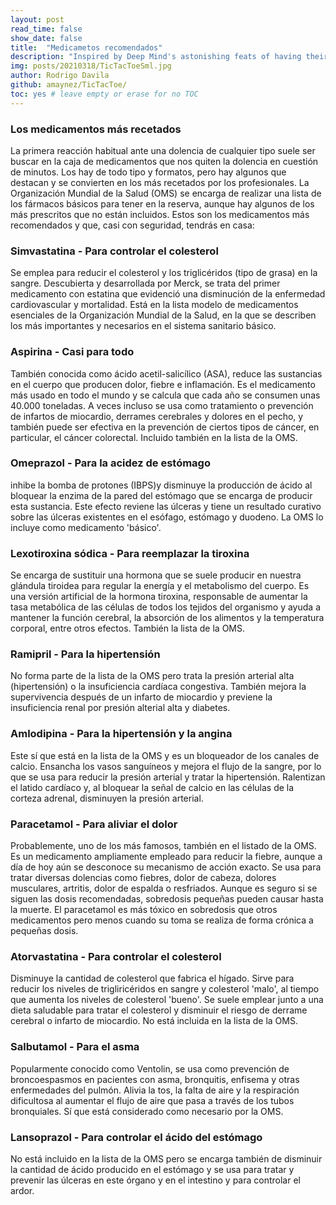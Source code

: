 ```yaml
---
layout: post
read_time: false
show_date: false
title:  "Medicametos recomendados"
description: "Inspired by Deep Mind's astonishing feats of having their Alpha Go, Alpha Zero and Alpha Star programs learn (and be amazing at it) Go, Chess, Atari games and lately Starcraft; I set myself to the task of programming a neural network that will learn by itself how to play the ancient game of tic tac toe. How hard could it be?"
img: posts/20210318/TicTacToeSml.jpg
author: Rodrigo Davila
github: amaynez/TicTacToe/
toc: yes # leave empty or erase for no TOC
---
```

### Los medicamentos más recetados

La primera reacción habitual ante una dolencia de cualquier tipo suele ser buscar en la caja de medicamentos que nos quiten la dolencia en cuestión de minutos. Los hay de todo tipo y formatos, pero hay algunos que destacan y se convierten en los más recetados por los profesionales. La Organización Mundial de la Salud (OMS) se encarga de realizar una lista de los fármacos básicos para tener en la reserva, aunque hay algunos de los más prescritos que no están incluidos. Estos son los medicamentos más recomendados y que, casi con seguridad, tendrás en casa:

### Simvastatina - Para controlar el colesterol

Se emplea para reducir el colesterol y los triglicéridos (tipo de grasa) en la sangre. Descubierta y desarrollada por Merck, se trata del primer medicamento con estatina que evidenció una disminución de la enfermedad cardiovascular y mortalidad. Está en la lista modelo de medicamentos esenciales de la Organización Mundial de la Salud, en la que se describen los más importantes y necesarios en el sistema sanitario básico.

### Aspirina - Casi para todo

También conocida como ácido acetil-salicílico (ASA), reduce las sustancias en el cuerpo que producen dolor, fiebre e inflamación. Es el medicamento más usado en todo el mundo y se calcula que cada año se consumen unas 40.000 toneladas. A veces incluso se usa como tratamiento o prevención de infartos de miocardio, derrames cerebrales y dolores en el pecho, y también puede ser efectiva en la prevención de ciertos tipos de cáncer, en particular, el cáncer colorectal. Incluido también en la lista de la OMS.
### Omeprazol - Para la acidez de estómago

inhibe la bomba de protones (IBPS)y disminuye la producción de ácido al bloquear la enzima de la pared del estómago que se encarga de producir esta sustancia. Este efecto reviene las úlceras y tiene un resultado curativo sobre las úlceras existentes en el esófago, estómago y duodeno. La OMS lo incluye como medicamento 'básico'.

### Lexotiroxina sódica - Para reemplazar la tiroxina

Se encarga de sustituir una hormona que se suele producir en nuestra glándula tiroidea para regular la energía y el metabolismo del cuerpo. Es una versión artificial de la hormona tiroxina, responsable de aumentar la tasa metabólica de las células de todos los tejidos del organismo y ayuda a mantener la función cerebral, la absorción de los alimentos y la temperatura corporal, entre otros efectos. También la lista de la OMS.

### Ramipril - Para la hipertensión

No forma parte de la lista de la OMS pero trata la presión arterial alta (hipertensión) o la insuficiencia cardíaca congestiva. También mejora la supervivencia después de un infarto de miocardio y previene la insuficiencia renal por presión alterial alta y diabetes.

### Amlodipina - Para la hipertensión y la angina

Este sí que está en la lista de la OMS y es un bloqueador de los canales de calcio. Ensancha los vasos sanguíneos y mejora el flujo de la sangre, por lo que se usa para reducir la presión arterial y tratar la hipertensión. Ralentizan el latido cardíaco y, al bloquear la señal de calcio en las células de la corteza adrenal, disminuyen la presión arterial.

### Paracetamol - Para aliviar el dolor

Probablemente, uno de los más famosos, también en el listado de la OMS. Es un medicamento ampliamente empleado para reducir la fiebre, aunque a día de hoy aún se desconoce su mecanismo de acción exacto. Se usa para tratar diversas dolencias como fiebres, dolor de cabeza, dolores musculares, artritis, dolor de espalda o resfriados. Aunque es seguro si se siguen las dosis recomendadas, sobredosis pequeñas pueden causar hasta la muerte. El paracetamol es más tóxico en sobredosis que otros medicamentos pero menos cuando su toma se realiza de forma crónica a pequeñas dosis.

### Atorvastatina - Para controlar el colesterol

Disminuye la cantidad de colesterol que fabrica el hígado. Sirve para reducir los niveles de trigliricéridos en sangre y colesterol 'malo', al tiempo que aumenta los niveles de colesterol 'bueno'. Se suele emplear junto a una dieta saludable para tratar el colesterol y disminuir el riesgo de derrame cerebral o infarto de miocardio. No está incluida en la lista de la OMS.

### Salbutamol - Para el asma

Popularmente conocido como Ventolin, se usa como prevención de broncoespasmos en pacientes con asma, bronquitis, enfisema y otras enfermedades del pulmón. Alivia la tos, la falta de aire y la respiración dificultosa al aumentar el flujo de aire que pasa a través de los tubos bronquiales. Sí que está considerado como necesario por la OMS.

### Lansoprazol - Para controlar el ácido del estómago

No está incluido en la lista de la OMS pero se encarga también de disminuir la cantidad de ácido producido en el estómago y se usa para tratar y prevenir las úlceras en este órgano y en el intestino y para controlar el ardor.
